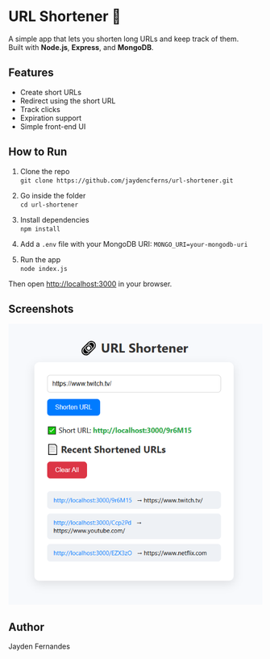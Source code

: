 # URL Shortener 🔗

A simple app that lets you shorten long URLs and keep track of them.  
Built with **Node.js**, **Express**, and **MongoDB**.

## Features

- Create short URLs
- Redirect using the short URL
- Track clicks
- Expiration support
- Simple front-end UI

## How to Run

1. Clone the repo  
   `git clone https://github.com/jaydencferns/url-shortener.git`

2. Go inside the folder  
   `cd url-shortener`

3. Install dependencies  
   `npm install`

4. Add a `.env` file with your MongoDB URI:
   `MONGO_URI=your-mongodb-uri`

5. Run the app  
   `node index.js`

Then open [http://localhost:3000](http://localhost:3000) in your browser.

## Screenshots

![URL Shortener UI](./screenshots/image.png)

## Author

Jayden Fernandes
